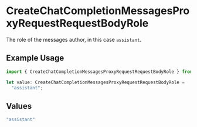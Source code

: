 # CreateChatCompletionMessagesProxyRequestRequestBodyRole

The role of the messages author, in this case `assistant`.

## Example Usage

```typescript
import { CreateChatCompletionMessagesProxyRequestRequestBodyRole } from "@orq-ai/node/models/operations";

let value: CreateChatCompletionMessagesProxyRequestRequestBodyRole =
  "assistant";
```

## Values

```typescript
"assistant"
```